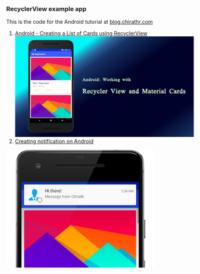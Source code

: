 ### RecyclerView example app

This is the code for the Android tutorial at [blog.chirathr.com](https://blog.chirathr.com/)

1. [Android - Creating a List of Cards using RecyclerView](https://blog.chirathr.com/android/2018/08/23/android-recycler-view/)
![Recycler View](/screenshots/main_image.jpg)
2. [Creating notification on Android](https://blog.chirathr.com/android/2018/09/06/android-notifications/)
<img src="/screenshots/notifcation_heads_up.png" alt="Heads-up notification" width="400px"/>

